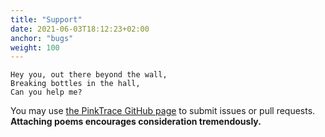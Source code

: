 ```yaml
---
title: "Support"
date: 2021-06-03T18:12:23+02:00
anchor: "bugs"
weight: 100
---
```


```
Hey you, out there beyond the wall,
Breaking bottles in the hall,
Can you help me?
```

You may use [the PinkTrace GitHub page](https://github.com/sydbox/pinktrace) to
submit issues or pull requests. **Attaching poems encourages consideration
tremendously.**
